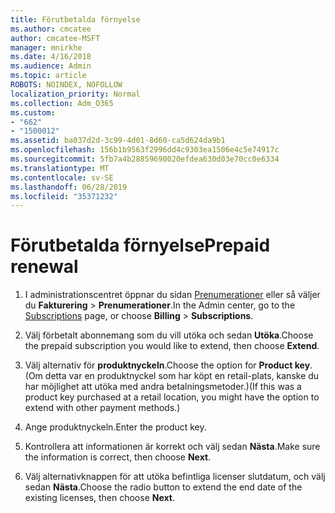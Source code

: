 ```yaml
---
title: Förutbetalda förnyelse
ms.author: cmcatee
author: cmcatee-MSFT
manager: mnirkhe
ms.date: 4/16/2018
ms.audience: Admin
ms.topic: article
ROBOTS: NOINDEX, NOFOLLOW
localization_priority: Normal
ms.collection: Adm_O365
ms.custom:
- "662"
- "1500012"
ms.assetid: ba037d2d-3c99-4d01-8d60-ca5d624da9b1
ms.openlocfilehash: 156b1b9563f2996dd4c9303ea1506e4c5e74917c
ms.sourcegitcommit: 5fb7a4b28859690020efdea630d03e70cc0e6334
ms.translationtype: MT
ms.contentlocale: sv-SE
ms.lasthandoff: 06/28/2019
ms.locfileid: "35371232"
---
```

# <a name="prepaid-renewal"></a><span data-ttu-id="e3b74-102">Förutbetalda förnyelse</span><span class="sxs-lookup"><span data-stu-id="e3b74-102">Prepaid renewal</span></span>

1. <span data-ttu-id="e3b74-103">I administrationscentret öppnar du sidan [Prenumerationer](https://go.microsoft.com/fwlink/p/?linkid=842054) eller så väljer du **Fakturering** \> **Prenumerationer**.</span><span class="sxs-lookup"><span data-stu-id="e3b74-103">In the Admin center, go to the [Subscriptions](https://go.microsoft.com/fwlink/p/?linkid=842054) page, or choose **Billing** \> **Subscriptions**.</span></span>

2. <span data-ttu-id="e3b74-104">Välj förbetalt abonnemang som du vill utöka och sedan **Utöka**.</span><span class="sxs-lookup"><span data-stu-id="e3b74-104">Choose the prepaid subscription you would like to extend, then choose **Extend**.</span></span>

3. <span data-ttu-id="e3b74-105">Välj alternativ för **produktnyckeln**.</span><span class="sxs-lookup"><span data-stu-id="e3b74-105">Choose the option for **Product key**.</span></span> <span data-ttu-id="e3b74-106">(Om detta var en produktnyckel som har köpt en retail-plats, kanske du har möjlighet att utöka med andra betalningsmetoder.)</span><span class="sxs-lookup"><span data-stu-id="e3b74-106">(If this was a product key purchased at a retail location, you might have the option to extend with other payment methods.)</span></span>

4. <span data-ttu-id="e3b74-107">Ange produktnyckeln.</span><span class="sxs-lookup"><span data-stu-id="e3b74-107">Enter the product key.</span></span>

5. <span data-ttu-id="e3b74-108">Kontrollera att informationen är korrekt och välj sedan **Nästa**.</span><span class="sxs-lookup"><span data-stu-id="e3b74-108">Make sure the information is correct, then choose **Next**.</span></span>

6. <span data-ttu-id="e3b74-109">Välj alternativknappen för att utöka befintliga licenser slutdatum, och välj sedan **Nästa**.</span><span class="sxs-lookup"><span data-stu-id="e3b74-109">Choose the radio button to extend the end date of the existing licenses, then choose **Next**.</span></span>
